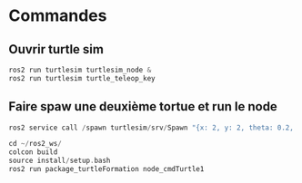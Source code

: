 # Commandes
## Ouvrir turtle sim
```cpp
ros2 run turtlesim turtlesim_node &
ros2 run turtlesim turtle_teleop_key
```
## Faire spaw une deuxième tortue et run le node
```cpp
ros2 service call /spawn turtlesim/srv/Spawn "{x: 2, y: 2, theta: 0.2, name: 'turtleFolower'}"
```

```cpp
cd ~/ros2_ws/
colcon build
source install/setup.bash
ros2 run package_turtleFormation node_cmdTurtle1
```
